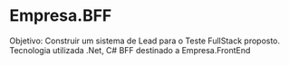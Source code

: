 ﻿# Empresa.BFF
Objetivo: Construir um sistema de Lead para o Teste FullStack proposto. 
Tecnologia utilizada .Net, C#
BFF destinado a Empresa.FrontEnd

